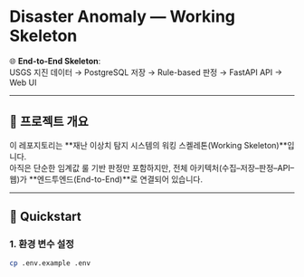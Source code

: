 # Disaster Anomaly — Working Skeleton

🌐 **End-to-End Skeleton**:  
USGS 지진 데이터 → PostgreSQL 저장 → Rule-based 판정 → FastAPI API → Web UI

---

## 📌 프로젝트 개요
이 레포지토리는 **재난 이상치 탐지 시스템의 워킹 스켈레톤(Working Skeleton)**입니다.  
아직은 단순한 임계값 룰 기반 판정만 포함하지만, 전체 아키텍처(수집–저장–판정–API–웹)가 **엔드투엔드(End-to-End)**로 연결되어 있습니다.

---

## 🚀 Quickstart

### 1. 환경 변수 설정
```bash
cp .env.example .env
